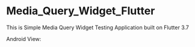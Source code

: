 # Media_Query_Widget_Flutter

This is Simple Media Query Widget Testing Application built on Flutter 3.7

Android View:
